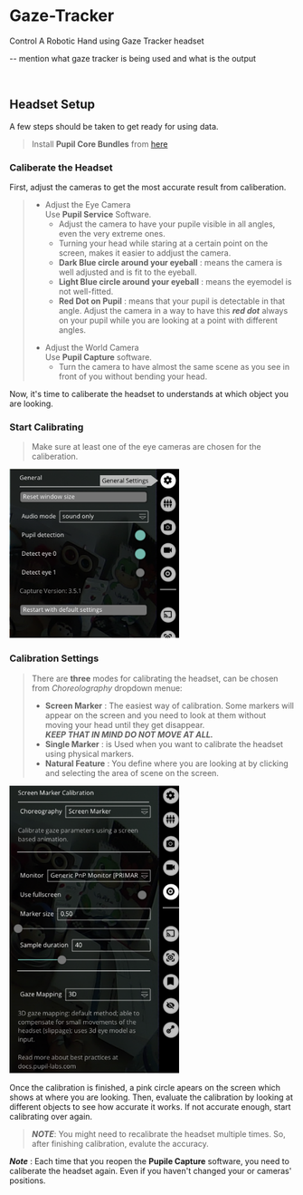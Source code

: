 # Gaze-Tracker
Control A Robotic Hand using Gaze Tracker headset

-- mention what gaze tracker is being used and what is the output

<br>

## Headset Setup
A few steps should be taken to get ready for using data.
> Install **Pupil Core Bundles** from [here](https://docs.pupil-labs.com/core/getting-started/)

### Caliberate the Headset
First, adjust the cameras to get the most accurate result from caliberation.
>
> + Adjust the Eye Camera \
> Use **Pupil Service** Software.
>    + Adjust the camera to have your pupile visible in all angles, even the very extreme ones.
>   + Turning your head while staring at a certain point on the screen, makes it easier to addjust the camera.
>   + **Dark Blue circle around your eyeball** : means the camera is well adjusted and is fit to the eyeball.
>   + **Light Blue circle around your eyeball** : means the eyemodel is not well-fitted.
>   + **Red Dot on Pupil** : means that your pupil is detectable in that angle. Adjust the camera in a way to have this ***red dot*** always on your pupil while you are looking at a point with different angles.
> > 
> + Adjust the World Camera\
> Use **Pupil Capture** software.
>   + Turn the camera to have almost the same scene as you see in front of you without bending your head.

Now, it's time to caliberate the headset to understands at which object you are looking.

### Start Calibrating
> Make sure at least one of the eye cameras are chosen for the caliberation.

<img width = "300" hight = "200" src="./pics/general_setting.png" >

### Calibration Settings
> There are **three** modes for calibrating the headset, can be chosen from *Choreolography* dropdown menue:
>   + **Screen Marker** : The easiest way of calibration. Some markers will appear on the screen and you need to look at them without moving your head until they get disappear.\
***KEEP THAT IN MIND DO NOT MOVE AT ALL.***
>   + **Single Marker** : is Used when you want to calibrate the headset using physical markers.
>   + **Natural Feature** : You define where you are looking at by clicking and selecting the area of scene on the screen. 
>


<img width = "300" hight = "200" src="./pics/calibration.png" >

Once the calibration is finished, a pink circle apears on the screen which shows at where you are looking.
Then, evaluate the calibration by looking at different objects to see how accurate it works. If not accurate enough, start calibrating over again. 

> ***NOTE***: You might need to recalibrate the headset multiple times. So, after finishing calibration, evalute the accuracy. 

***Note*** : Each time that you reopen the **Pupile Capture** software, you need to caliberate the headset again. Even if you haven't changed your or cameras' positions.
